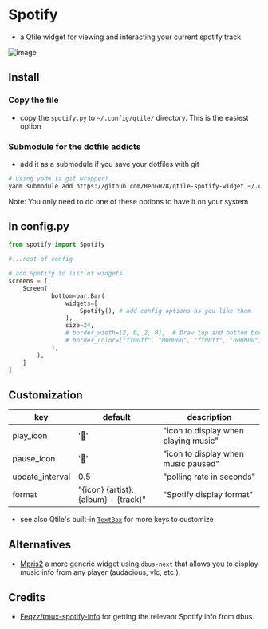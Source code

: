 # Spotify
- a Qtile widget for viewing and interacting your current spotify track

![image](https://user-images.githubusercontent.com/45215137/160912874-9f6ebaa4-5b9a-4fda-9fcb-ecc7d04123a9.png)

## Install

### Copy the file

- copy the `spotify.py` to `~/.config/qtile/` directory. This is the easiest option

### Submodule for the dotfile addicts

- add it as a submodule if you save your dotfiles with git

```sh
# using yadm (a git wrapper)
yadm submodule add https://github.com/BenGH28/qtile-spotify-widget ~/.config/qtile/spotify
```

Note: You only need to do one of these options to have it on your system


## In config.py

```python
from spotify import Spotify

#...rest of config

# add Spotify to list of widgets
screens = [
    Screen(
            bottom=bar.Bar(
                widgets=[
                    Spotify(), # add config options as you like them
                ],
                size=24,
                # border_width=[2, 0, 2, 0],  # Draw top and bottom borders
                # border_color=["ff00ff", "000000", "ff00ff", "000000"]  # Borders are magenta
            ),
        ),
    ]
]
```

## Customization

| key | default | description |
|-----|---------|-------------|
|play_icon| ''| "icon to display when playing music"|
|pause_icon| ''| "icon to display when music paused"|
|update_interval| 0.5| "polling rate in seconds"|
|format| "{icon} {artist}:{album} - {track}"| "Spotify display format"|

- see also Qtile's built-in [`TextBox`](https://docs.qtile.org/en/stable/manual/ref/widgets.html#libqtile.widget.TextBox) for more keys to customize

## Alternatives

- [Mpris2](https://docs.qtile.org/en/stable/manual/ref/widgets.html#libqtile.widget.Mpris2) a more generic widget using `dbus-next`
that allows you to display music info from any player (audacious, vlc, etc.).

## Credits

- [Feqzz/tmux-spotify-info](https://github.com/Feqzz/tmux-spotify-info/blob/master/scripts/get_current_song.sh) for getting the relevant Spotify info from dbus.
